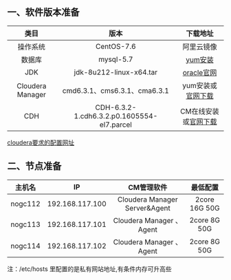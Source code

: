 ## 一、软件版本准备

|       类目       |                    版本                    |                           下载地址                           |
| :--------------: | :----------------------------------------: | :----------------------------------------------------------: |
|     操作系统     |                 CentOS-7.6                 |                          阿里云镜像                          |
|      数据库      |                 mysql-5.7                  | [yum安装](https://dev.mysql.com/get/mysql57-community-release-el7-9.noarch.rpm) |
|       JDK        |          jdk-8u212-linux-x64.tar           | [oracle官网](https://www.oracle.com/technetwork/java/javase/downloads/java-archive-javase8-2177648.html) |
| Cloudera Manager |        cmd6.3.1、cms6.3.1、cma6.3.1        | yum安装或[官网下载](https://archive.cloudera.com/cm6/6.3.1/redhat7/yum/RPMS/x86_64/) |
|       CDH        | CDH-6.3.2-1.cdh6.3.2.p0.1605554-el7.parcel | CM在线安装或[官网下载](https://archive.cloudera.com/cdh6/6.3.2/parcels/) |

[cloudera要求的配置网址](https://docs.cloudera.com/documentation/enterprise/6/release-notes/topics/rg_java_requirements.html)



## 二、节点准备

| 主机名  |       IP        |          CM管理软件           |   最低配置    |
| :-----: | :-------------: | :---------------------------: | :-----------: |
| nogc112 | 192.168.117.100 | Cloudera Manager Server&Agent | 2core 16G 50G |
| nogc113 | 192.168.117.101 |   Cloudera Manager 、Agent    | 2core 8G 50G  |
| nogc114 | 192.168.117.102 |   Cloudera Manager 、Agent    | 2core 8G 50G  |

注：/etc/hosts 里配置的是私有网站地址,有条件内存可升高些
